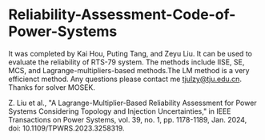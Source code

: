 # Reliability-Assessment-Code-of-Power-Systems
It was completed by Kai Hou, Puting Tang, and Zeyu Liu.
It can be used to evaluate the reliability of RTS-79 system.
The methods include IISE, SE, MCS, and Lagrange-multipliers-based methods.The LM method is a very efficienct method.
Any questions please contact me tjulzy@tju.edu.cn.
Thanks for solver MOSEK.

Z. Liu et al., "A Lagrange-Multiplier-Based Reliability Assessment for Power Systems Considering Topology and Injection Uncertainties," in IEEE Transactions on Power Systems, vol. 39, no. 1, pp. 1178-1189, Jan. 2024, doi: 10.1109/TPWRS.2023.3258319.


